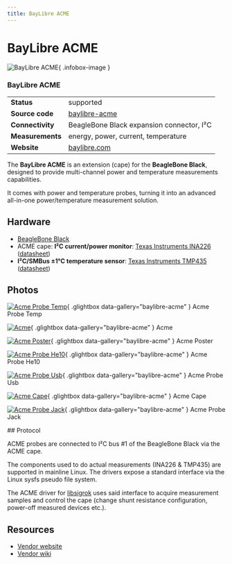 ```yaml
---
title: BayLibre ACME
---
```


# BayLibre ACME

<div class="infobox" markdown>

![BayLibre ACME](./img/Acme-probe-temp.png){ .infobox-image }

### BayLibre ACME

| | |
|---|---|
| **Status** | supported |
| **Source code** | [baylibre-acme](https://github.com/OpenTraceLab/OpenTraceCapture/tree/main/src/hardware/baylibre-acme) |
| **Connectivity** | BeagleBone Black expansion connector, I²C |
| **Measurements** | energy, power, current, temperature |
| **Website** | [baylibre.com](http://baylibre.com/acme/) |

</div>

The **BayLibre ACME** is an extension (cape) for the **BeagleBone Black**, designed to provide multi-channel power and temperature measurements capabilities.

It comes with power and temperature probes, turning it into an advanced all-in-one power/temperature measurement solution.

## Hardware
- [BeagleBone Black](http://beagleboard.org/BLACK)
- ACME cape:
**I²C current/power monitor**: [Texas Instruments INA226](http://www.ti.com/product/ina226) ([datasheet](http://www.ti.com/lit/gpn/ina226))
- **I²C/SMBus ±1°C temperature sensor**: [Texas Instruments TMP435](http://www.ti.com/product/tmp435) ([datasheet](http://www.ti.com/lit/gpn/tmp435))

## Photos

<div class="photo-grid" markdown>

[![Acme Probe Temp](./img/Acme-probe-temp.png)](./img/Acme-probe-temp.png "Acme Probe Temp"){ .glightbox data-gallery="baylibre-acme" }
<span class="caption">Acme Probe Temp</span>

[![Acme](./img/Acme.png)](./img/Acme.png "Acme"){ .glightbox data-gallery="baylibre-acme" }
<span class="caption">Acme</span>

[![Acme Poster](./img/Acme-poster.png)](./img/Acme-poster.png "Acme Poster"){ .glightbox data-gallery="baylibre-acme" }
<span class="caption">Acme Poster</span>

[![Acme Probe He10](./img/Acme-probe-he10.png)](./img/Acme-probe-he10.png "Acme Probe He10"){ .glightbox data-gallery="baylibre-acme" }
<span class="caption">Acme Probe He10</span>

[![Acme Probe Usb](./img/Acme-probe-usb.png)](./img/Acme-probe-usb.png "Acme Probe Usb"){ .glightbox data-gallery="baylibre-acme" }
<span class="caption">Acme Probe Usb</span>

[![Acme Cape](./img/Acme-cape.png)](./img/Acme-cape.png "Acme Cape"){ .glightbox data-gallery="baylibre-acme" }
<span class="caption">Acme Cape</span>

[![Acme Probe Jack](./img/Acme-probe-jack.png)](./img/Acme-probe-jack.png "Acme Probe Jack"){ .glightbox data-gallery="baylibre-acme" }
<span class="caption">Acme Probe Jack</span>

</div>
## Protocol

ACME probes are connected to I²C bus #1 of the BeagleBone Black via the ACME cape.

The components used to do actual measurements (INA226 & TMP435) are supported in mainline Linux. The drivers expose a standard interface via the Linux sysfs pseudo file system.

The ACME driver for [libsigrok](https://sigrok.org/wiki/Libsigrok) uses said interface to acquire measurement samples and control the cape (change shunt resistance configuration, power-off measured devices etc.).

## Resources
- [Vendor website](http://baylibre.com/acme/)
- [Vendor wiki](http://wiki.baylibre.com/doku.php?id=acme:start)

